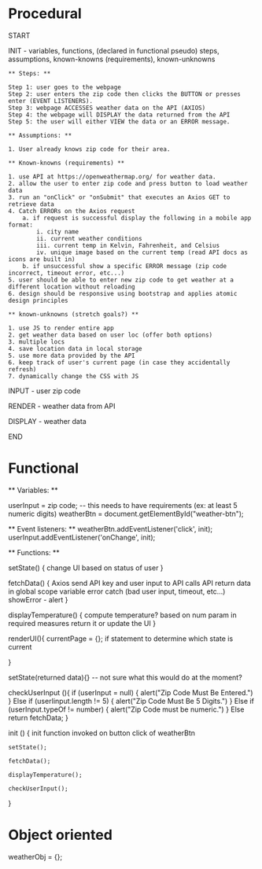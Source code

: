 # Procedural #

START

INIT - variables, functions, (declared in functional pseudo) steps, assumptions, known-knowns (requirements), known-unknowns

    ** Steps: **

    Step 1: user goes to the webpage
    Step 2: user enters the zip code then clicks the BUTTON or presses enter (EVENT LISTENERS).
    Step 3: webpage ACCESSES weather data on the API (AXIOS)
    Step 4: the webpage will DISPLAY the data returned from the API
    Step 5: the user will either VIEW the data or an ERROR message.

    ** Assumptions: **

    1. User already knows zip code for their area.

    ** Known-knowns (requirements) **

    1. use API at https://openweathermap.org/ for weather data.
    2. allow the user to enter zip code and press button to load weather data
    3. run an "onClick" or "onSubmit" that executes an Axios GET to retrieve data
    4. Catch ERRORs on the Axios request
        a. if request is successful display the following in a mobile app format:
            i. city name
            ii. current weather conditions
            iii. current temp in Kelvin, Fahrenheit, and Celsius
            iv. unique image based on the current temp (read API docs as icons are built in)
        b. if unsuccessful show a specific ERROR message (zip code incorrect, timeout error, etc...)
    5. user should be able to enter new zip code to get weather at a different location without reloading
    6. design should be responsive using bootstrap and applies atomic design principles

    ** known-unknowns (stretch goals?) **

    1. use JS to render entire app
    2. get weather data based on user loc (offer both options)
    3. multiple locs
    4. save location data in local storage
    5. use more data provided by the API
    6. keep track of user's current page (in case they accidentally refresh)
    7. dynamically change the CSS with JS

INPUT - user zip code

RENDER - weather data from API

DISPLAY - weather data

END

# Functional #

** Variables: **

userInput = zip code; -- this needs to have requirements (ex: at least 5 numeric digits)
weatherBtn = document.getElementById("weather-btn");


** Event listeners: **
weatherBtn.addEventListener('click', init);
userInput.addEventListener('onChange', init);

** Functions: **

setState() {
        change UI based on status of user
    }
    
fetchData() {
        Axios
        send API key and user input to API
        calls API
        return data in global scope variable
        error catch (bad user input, timeout, etc...)
        showError - alert
    }

displayTemperature() {
    compute temperature? based on num param in required measures
    return it or update the UI
    }

renderUI(){
    currentPage = {};
    if statement to determine which state is current

}

setState(returned data){} -- not sure what this would do at the moment?

checkUserInput (){
    if (userInput = null) {
        alert("Zip Code Must Be Entered.")
    } Else if (userIinput.length != 5) {
        alert("Zip Code Must Be 5 Digits.")
    } Else if (userInput.typeOf != number) {
        alert("Zip Code must be numeric.")
    } Else 
    return fetchData;
}


init () {
    init function invoked on button click of weatherBtn
    
    
    setState();
    
    fetchData();

    displayTemperature();

    checkUserInput();
}

# Object oriented #

weatherObj = {};